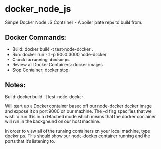 # docker_node_js
Simple Docker Node JS Container - A boiler plate repo to build from.

## Docker Commands:

- Build: docker build -t test-node-docker .
- Run: docker run -d -p 9000:3000 node-docker
- Check its running: docker ps
- Review all Docker Containers: docker images
- Stop Container: docker stop

## Notes:

Build: docker build -t test-node-docker .

Will start up a Docker container based off our node-docker docker image and expose it on port 9000 on our machine. The -d flag specifies that we wish to run this in a detached mode which means that the docker container will run in the background on our host machine.

In order to view all of the running containers on your local machine, type docker ps. This should show our node-docker container running and the ports that it’s listening to.

